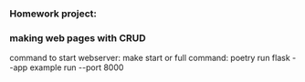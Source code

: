 ### Homework project:
### making web pages with CRUD

command to start webserver: make start
or full command: poetry run flask --app example run --port 8000